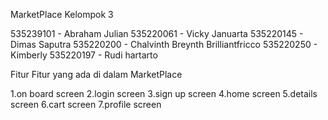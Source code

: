 MarketPlace Kelompok 3

535239101 - Abraham Julian
535220061 - Vicky Januarta
535220145 - Dimas Saputra
535220200 - Chalvinth Breynth Brilliantfricco
535220250 - Kimberly
535220197 - Rudi hartarto

Fitur Fitur yang ada di dalam MarketPlace 

1.on board screen
2.login screen
3.sign up screen
4.home screen
5.details screen
6.cart screen
7.profile screen
